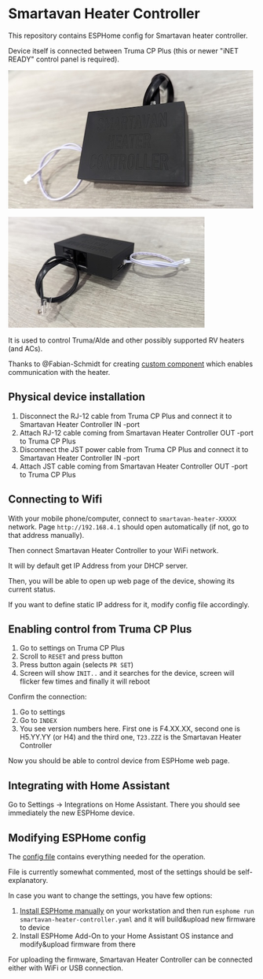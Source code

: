 # Smartavan Heater Controller

This repository contains ESPHome config for Smartavan heater controller.

Device itself is connected between Truma CP Plus (this or newer "iNET READY" control panel is required).

![Smartavan heater controller (front)](img/smartavan-heater-controller-front.jpg)

![Smartavan heater controller (back)](img/smartavan-heater-controller-back.jpg)

It is used to control Truma/Alde and other possibly supported RV heaters (and ACs).

Thanks to @Fabian-Schmidt for creating [custom component](https://github.com/Fabian-Schmidt/esphome-truma_inetbox) which enables communication with the heater.

## Physical device installation

1. Disconnect the RJ-12 cable from Truma CP Plus and connect it to Smartavan Heater Controller IN -port
2. Attach RJ-12 cable coming from Smartavan Heater Controller OUT -port to Truma CP Plus
3. Disconnect the JST power cable from Truma CP Plus and connect it to Smartavan Heater Controller IN -port
4. Attach JST cable coming from Smartavan Heater Controller OUT -port to Truma CP Plus

## Connecting to Wifi

With your mobile phone/computer, connect to `smartavan-heater-XXXXX` network. Page `http://192.168.4.1` should open automatically (if not, go to that address manually).

Then connect Smartavan Heater Controller to your WiFi network.

It will by default get IP Address from your DHCP server.

Then, you will be able to open up web page of the device, showing its current status.

If you want to define static IP address for it, modify config file accordingly.

## Enabling control from Truma CP Plus

1. Go to settings on Truma CP Plus
2. Scroll to `RESET` and press button
3. Press button again (selects `PR SET`)
4. Screen will show `INIT..` and it searches for the device, screen will flicker few times and finally it will reboot

Confirm the connection:
1. Go to settings
2. Go to `INDEX`
3. You see version numbers here. First one is F4.XX.XX, second one is H5.YY.YY (or H4) and the third one, `T23.ZZZ` is the Smartavan Heater Controller

Now you should be able to control device from ESPHome web page.

## Integrating with Home Assistant

Go to Settings -> Integrations on Home Assistant. There you should see immediately the new ESPHome device. 

## Modifying ESPHome config

The [config file](https://github.com/smartavan/smartavan-heater-controller/blob/main/smartavan-heater-controller.yaml) contains everything needed for the operation.

File is currently somewhat commented, most of the settings should be self-explanatory.

In case you want to change the settings, you have few options:
1. [Install ESPHome manually](https://esphome.io/guides/installing_esphome.html) on your workstation and then run `esphome run smartavan-heater-controller.yaml` and it will build&upload new firmware to device
2. Install ESPHome Add-On to your Home Assistant OS instance and modify&upload firmware from there

For uploading the firmware, Smartavan Heater Controller can be connected either with WiFi or USB connection.